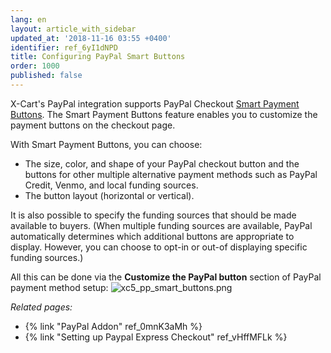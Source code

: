 ```yaml
---
lang: en
layout: article_with_sidebar
updated_at: '2018-11-16 03:55 +0400'
identifier: ref_6yI1dNPD
title: Configuring PayPal Smart Buttons
order: 1000
published: false
---
```

X-Cart's PayPal integration supports PayPal Checkout [Smart Payment Buttons](https://www.paypal.com/us/smarthelp/article/what-are-smart-payment-buttons-in-express-checkout-ts2173). The Smart Payment Buttons feature enables you to customize the payment buttons on the checkout page.

With Smart Payment Buttons, you can choose:

   * The size, color, and shape of your PayPal checkout button and the buttons for other multiple alternative payment methods such as PayPal Credit, Venmo, and local funding sources.
   * The button layout (horizontal or vertical).

It is also possible to specify the funding sources that should be made available to buyers. (When multiple funding sources are available, PayPal automatically determines which additional buttons are appropriate to display. However, you can choose to opt-in or out-of displaying specific funding sources.)

All this can be done via the **Customize the PayPal button** section of PayPal payment method setup:
![xc5_pp_smart_buttons.png]({{site.baseurl}}/attachments/ref_6yI1dNPD/xc5_pp_smart_buttons.png)

_Related pages:_

* {% link "PayPal Addon" ref_0mnK3aMh %}
* {% link "Setting up Paypal Express Checkout" ref_vHffMFLk %}